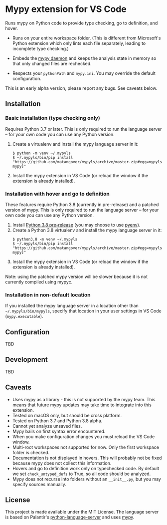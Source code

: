 # Mypy extension for VS Code
Runs mypy on Python code to provide type checking, go to definition, and hover.

* Runs on your entire workspace folder. (This is different from Microsoft's Python extension which only lints each file separately, leading to incomplete type checking.)

* Embeds the [mypy daemon](https://mypy.readthedocs.io/en/latest/mypy_daemon.html) and keeps the analysis state in memory so that only changed files are rechecked.

* Respects your `pythonPath` and `mypy.ini`. You may override the default configuration.

This is an early alpha version, please report any bugs. See caveats below.

## Installation

### Basic installation (type checking only)

Requires Python 3.7 or later. This is only required to run the language server – for your own code you can use any Python version.

1. Create a virtualenv and install the mypy language server in it:

    ```shell
    $ python -m venv ~/.mypyls
    $ ~/.mypyls/bin/pip install "https://github.com/matangover/mypyls/archive/master.zip#egg=mypyls[default-mypy]"
    ```

2. Install the mypy extension in VS Code (or reload the window if the extension is already installed).

### Installation with hover and go to definition

These features require Python 3.8 (currently in pre-release) and a patched version of mypy. This is only required to run the language server – for your own code you can use any Python version.

1. Install [Python 3.8 pre-release](https://www.python.org/download/pre-releases/) (you may choose to use [pyenv](https://github.com/pyenv/pyenv)).
2. Create a Python 3.8 virtualenv and install the mypy language server in it:
    ```shell
    $ python3.8 -m venv ~/.mypyls
    $ ~/.mypyls/bin/pip install "https://github.com/matangover/mypyls/archive/master.zip#egg=mypyls[patched-mypy]"
    ```
3. Install the mypy extension in VS Code (or reload the window if the extension is already installed).

Note: using the patched mypy version will be slower because it is not currently compiled using mypyc.

### Installation in non-default location

If you installed the mypy language server in a location other than `~/.mypyls/bin/mypyls`, specify that location in your user settings in VS Code (`mypy.executable`).

## Configuration

TBD

## Development

TBD

## Caveats

* Uses mypy as a library - this is not supported by the mypy team. This means that future mypy updates may take time to integrate into this extension.
* Tested on macOS only, but should be cross platform.
* Tested on Python 3.7 and Python 3.8 alpha.
* Cannot yet analyze unsaved files.
* Mypy bails on first syntax error encountered.
* When you make configuration changes you must reload the VS Code window.
* Multi-root workspaces not supported for now. Only the first workspace folder is checked.
* Documentation is not displayed in hovers. This will probably not be fixed because mypy does not collect this information.
* Hovers and go to definition work only on typechecked code. By default we set `check_untyped_defs` to True, so all code should be analyzed.
* Mypy does not recurse into folders without an `__init__.py`, but you may specify sources manually.

## License

This project is made available under the MIT License.
The language server is based on Palantir's [python-language-server](https://github.com/palantir/python-language-server) and uses [mypy](https://github.com/python/mypy).
